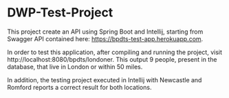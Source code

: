 # DWP-Test-Project

This project create an API using Spring Boot and Intellij, starting from Swagger API contained here: https://bpdts-test-app.herokuapp.com.

In order to test this application, after compiling and running the project, visit http://localhost:8080/bpdts/londoner.
This output 9 people, present in the database, that live in London or within 50 miles. 

In addition, the testing project executed in Intellij with Newcastle and Romford reports a correct result for both locations.
